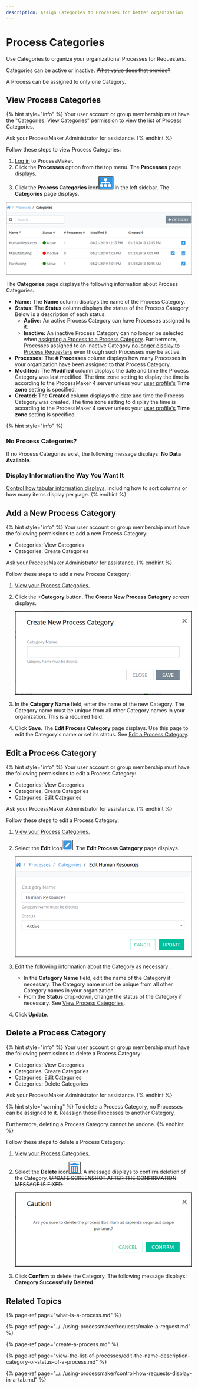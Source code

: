 ```yaml
---
description: Assign Categories to Processes for better organization.
---
```


# Process Categories

Use Categories to organize your organizational Processes for Requesters.

Categories can be active or inactive. ~~What value does that provide?~~

A Process can be assigned to only one Category.

## View Process Categories

{% hint style="info" %}
Your user account or group membership must have the "Categories: View Categories" permission to view the list of Process Categories.

Ask your ProcessMaker Administrator for assistance.
{% endhint %}

Follow these steps to view Process Categories:

1. [Log in](../../using-processmaker/log-in.md#log-in) to ProcessMaker.
2. Click the **Processes** option from the top menu. The **Processes** page displays.
3. Click the **Process Categories** icon![](../../.gitbook/assets/process-categories-icon-processes.png) in the left sidebar. The **Categories** page displays.

![&quot;Process Categories&quot; page displays categories by which to organize Processes for Requesters](../../.gitbook/assets/process-categories-page-processes.png)

The **Categories** page displays the following information about Process Categories:

* **Name:** The **Name** column displays the name of the Process Category.
* **Status:** The **Status** column displays the status of the Process Category. Below is a description of each status:
  * **Active:** An active Process Category can have Processes assigned to it.
  * **Inactive:** An inactive Process Category can no longer be selected when [assigning a Process to a Process Category](create-a-process.md#create-a-new-process). Furthermore, Processes assigned to an inactive Category [no longer display to Process Requesters](../../using-processmaker/requests/make-a-request.md#start-a-request) even though such Processes may be active.
* **Processes:** The **\# Processes** column displays how many Processes in your organization have been assigned to that Process Category.
* **Modified:** The **Modified** column displays the date and time the Process Category was last modified. The time zone setting to display the time is according to the ProcessMaker 4 server unless your [user profile's](../../using-processmaker/profile-settings.md#change-your-profile-settings) **Time zone** setting is specified.
* **Created:** The **Created** column displays the date and time the Process Category was created. The time zone setting to display the time is according to the ProcessMaker 4 server unless your [user profile's](../../using-processmaker/profile-settings.md#change-your-profile-settings) **Time zone** setting is specified.

{% hint style="info" %}
### No Process Categories? <a id="no-processes"></a>

If no Process Categories exist, the following message displays: **No Data Available**.

### Display Information the Way You Want It <a id="display-information-the-way-you-want-it"></a>

​[Control how tabular information displays](https://processmaker.gitbook.io/processmaker-4-community/-LPblkrcFWowWJ6HZdhC/~/drafts/-LWD5skTaOptuIWIWk76/primary/using-processmaker/control-how-requests-display-in-a-tab), including how to sort columns or how many items display per page.
{% endhint %}

## Add a New Process Category

{% hint style="info" %}
Your user account or group membership must have the following permissions to add a new Process Category:

* Categories: View Categories
* Categories: Create Categories

Ask your ProcessMaker Administrator for assistance.
{% endhint %}

Follow these steps to add a new Process Category:

1. [View your Process Categories.](process-categories.md#view-process-categories)
2. Click the **+Category** button. The **Create New Process Category** screen displays.  

   ![](../../.gitbook/assets/create-new-process-category-screen-processes.png)

3. In the **Category Name** field, enter the name of the new Category. The Category name must be unique from all other Category names in your organization. This is a required field.
4. Click **Save**. The **Edit Process Category** page displays. Use this page to edit the Category's name or set its status. See [Edit a Process Category](process-categories.md#edit-a-process-category).

## Edit a Process Category

{% hint style="info" %}
Your user account or group membership must have the following permissions to edit a Process Category:

* Categories: View Categories
* Categories: Create Categories
* Categories: Edit Categories

Ask your ProcessMaker Administrator for assistance.
{% endhint %}

Follow these steps to edit a Process Category:

1. [View your Process Categories.](process-categories.md#view-process-categories)
2. Select the **Edit** icon![](../../.gitbook/assets/open-modeler-edit-icon-processes-page-processes.png). The **Edit Process Category** page displays.  

   ![](../../.gitbook/assets/edit-process-category-page-processes.png)

3. Edit the following information about the Category as necessary:
   * In the **Category Name** field, edit the name of the Category if necessary. The Category name must be unique from all other Category names in your organization.
   * From the **Status** drop-down, change the status of the Category if necessary. See [View Process Categories](process-categories.md#view-process-categories).
4. Click **Update**.

## Delete a Process Category

{% hint style="info" %}
Your user account or group membership must have the following permissions to delete a Process Category:

* Categories: View Categories
* Categories: Create Categories
* Categories: Edit Categories
* Categories: Delete Categories

Ask your ProcessMaker Administrator for assistance.
{% endhint %}

{% hint style="warning" %}
To delete a Process Category, no Processes can be assigned to it. Reassign those Processes to another Category.

Furthermore, deleting a Process Category cannot be undone.
{% endhint %}

Follow these steps to delete a Process Category:

1. [View your Process Categories.](process-categories.md#view-process-categories)
2. Select the **Delete** icon![](../../.gitbook/assets/trash-icon-process-modeler-processes.png). A message displays to confirm deletion of the Category. ~~UPDATE SCREENSHOT AFTER THE CONFIRMATION MESSAGE IS FIXED.~~  

   ![](../../.gitbook/assets/remove-process-category-screen-processes.png)

3. Click **Confirm** to delete the Category. The following message displays: **Category Successfully Deleted**.

## Related Topics

{% page-ref page="what-is-a-process.md" %}

{% page-ref page="../../using-processmaker/requests/make-a-request.md" %}

{% page-ref page="create-a-process.md" %}

{% page-ref page="view-the-list-of-processes/edit-the-name-description-category-or-status-of-a-process.md" %}

{% page-ref page="../../using-processmaker/control-how-requests-display-in-a-tab.md" %}



